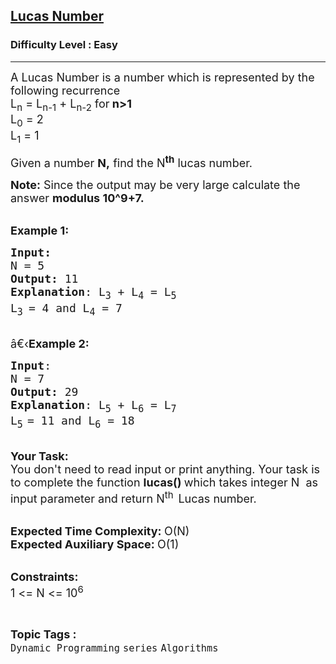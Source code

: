 <h2><a href="https://www.geeksforgeeks.org/problems/lucas-number4515/1?page=1&category=series,cpp-pointers,Reverse&difficulty=Easy&status=unsolved&sortBy=submissions">Lucas Number</a></h2><h3>Difficulty Level : Easy</h3><hr><div class="problems_problem_content__Xm_eO"><p><span style="font-size:18px">A Lucas Number is a number which is represented by the following recurrence<br>
L<sub>n</sub>&nbsp;= L<sub>n-1</sub>&nbsp;+ L<sub>n-2</sub>&nbsp;for<strong> n&gt;1</strong><br>
L<sub>0</sub>&nbsp;= 2<br>
L<sub>1</sub>&nbsp;= 1</span></p>

<p><span style="font-size:18px">Given a number <strong>N,</strong>&nbsp;find the N<strong><sup>th</sup></strong> lucas number.</span></p>

<p><span style="font-size:18px"><strong>Note:</strong>&nbsp;Since the output may be very large calculate the answer&nbsp;<strong>modulus 10^9+7.</strong></span></p>

<p><br>
<span style="font-size:18px"><strong>Example 1:</strong></span></p>

<pre><span style="font-size:18px"><strong>Input:</strong>
N = 5
<strong>Output:</strong> 11
<strong>Explanation</strong>: L<sub>3</sub> + L<sub>4</sub> = L<sub>5
</sub>L<sub>3 </sub>= 4 and L<sub>4</sub> = 7
</span></pre>

<p><br>
<span style="font-size:18px">â€‹<strong>Example 2:</strong></span></p>

<pre><span style="font-size:18px"><strong>Input</strong>: 
N = 7
<strong>Output:</strong> 29
<strong>Explanation</strong>: L<sub>5</sub></span><span style="font-size:18px">&nbsp;+ L<sub>6</sub></span><span style="font-size:18px">&nbsp;= L<sub>7</sub></span>
<span style="font-size:18px">L<sub>5</sub></span><sub> </sub><span style="font-size:18px">= 11 and L<sub>6</sub></span><span style="font-size:18px">&nbsp;= 18
</span></pre>

<p><br>
<span style="font-size:18px"><strong>Your Task:</strong><br>
You don't need to read input or print anything. Your task is to complete the function&nbsp;<strong>lucas()&nbsp;</strong>which takes&nbsp;integer N &nbsp;as input parameter and return N<sup>th</sup></span>&nbsp; <span style="font-size:18px">L</span><span style="font-size:18px">ucas number.</span></p>

<p><br>
<span style="font-size:18px"><strong>Expected Time Complexity:&nbsp;</strong>O(N)<br>
<strong>Expected Auxiliary Space:&nbsp;</strong>O(1)</span></p>

<p><br>
<span style="font-size:18px"><strong>Constraints:</strong><br>
1 &lt;= N&nbsp;&lt;= 10<sup>6</sup></span></p>
</div><br><p><span style=font-size:18px><strong>Topic Tags : </strong><br><code>Dynamic Programming</code>&nbsp;<code>series</code>&nbsp;<code>Algorithms</code>&nbsp;